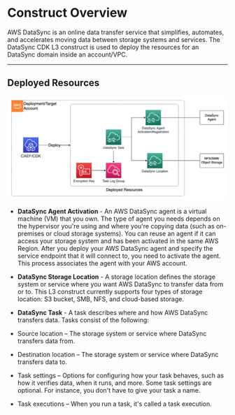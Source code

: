 # Construct Overview

AWS DataSync is an online data transfer service that simplifies, automates, and accelerates moving data between storage systems and services.
The DataSync CDK L3 construct is used to deploy the resources for an DataSync domain inside an account/VPC.

***

## Deployed Resources

![DataSync](docs/DataSync-Deployment.png)

* **DataSync Agent Activation** - An AWS DataSync agent is a virtual machine (VM) that you own. The type of agent you needs depends on the hypervisor you're using and where you're copying data (such as on-premises or cloud storage systems). You can reuse an agent if it can access your storage system and has been activated in the same AWS Region.
After you deploy your AWS DataSync agent and specify the service endpoint that it will connect to, you need to activate the agent. This process associates the agent with your AWS account.


* **DataSync Storage Location** - A storage location defines the storage system or service where you want AWS DataSync to transfer data from or to.
This L3 construct currently supports four types of storage location: S3 bucket, SMB, NFS, and cloud-based storage. 

* **DataSync Task** - A task describes where and how AWS DataSync transfers data. Tasks consist of the following:

* Source location – The storage system or service where DataSync transfers data from.

* Destination location – The storage system or service where DataSync transfers data to.

* Task settings – Options for configuring how your task behaves, such as how it verifies data, when it runs, and more. Some task settings are optional. For instance, you don't have to give your task a name.

* Task executions – When you run a task, it's called a task execution.